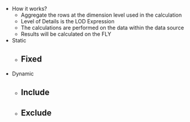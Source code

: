 - How it works?
  - Aggregate the rows at the dimension level used in the calculation
  - Level of Details is the LOD Expression
  - The calculations are performed on the data within the data source
  - Results will be calculated on the FLY
- Static
  - Fixed
    - 
- Dynamic
  - Include
    -
  - Exclude
    - 
